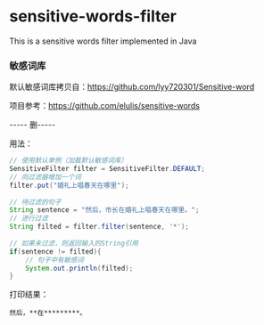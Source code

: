 # sensitive-words-filter
This is a sensitive words filter implemented in Java

### 敏感词库

默认敏感词库拷贝自：https://github.com/lyy720301/Sensitive-word

项目参考：https://github.com/elulis/sensitive-words

----- 删-----

用法：

```java
// 使用默认单例（加载默认敏感词库）
SensitiveFilter filter = SensitiveFilter.DEFAULT;
// 向过滤器增加一个词
filter.put("婚礼上唱春天在哪里");
	
// 待过滤的句子
String sentence = "然后，市长在婚礼上唱春天在哪里。";
// 进行过滤
String filted = filter.filter(sentence, '*');
	
// 如果未过滤，则返回输入的String引用
if(sentence != filted){
	// 句子中有敏感词
	System.out.println(filted);
}
```

打印结果：

```text
然后，**在*********。
```











